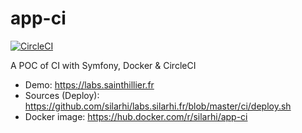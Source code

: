 # app-ci
[![CircleCI](https://circleci.com/gh/silarhi/app-ci.svg?style=svg)](https://circleci.com/gh/silarhi/app-ci)

A POC of CI with Symfony, Docker & CircleCI

* Demo: https://labs.sainthillier.fr
* Sources (Deploy): https://github.com/silarhi/labs.silarhi.fr/blob/master/ci/deploy.sh
* Docker image: https://hub.docker.com/r/silarhi/app-ci
